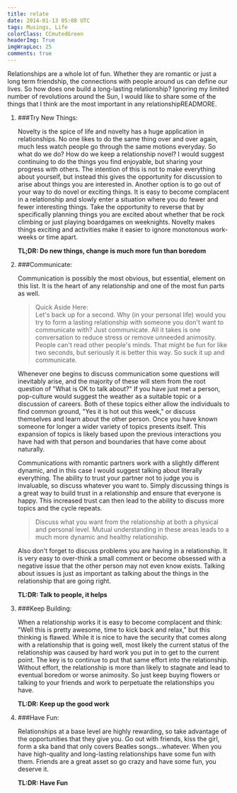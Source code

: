 ```yaml
---
title: relate
date: 2014-01-13 05:08 UTC
tags: Musings, Life
colorClass: CCmutedGreen
headerImg: True
imgWrapLoc: 25
comments: true
---
```


Relationships are a whole lot of fun. Whether they are romantic or just a long term friendship, the connections with people around us can define our lives. So how does one build a long-lasting relationship? Ignoring my limited number of revolutions around the Sun, I would like to share some of the things that I think are the most important in any relationshipREADMORE. 

1. ###Try New Things:  
	
	Novelty is the spice of life and novelty has a huge application in relationships. No one likes to do the same thing over and over again, much less watch people go through the same motions everyday. So what do we do? How do we keep a relationship novel? I would suggest continuing to do the things you find enjoyable, but sharing your progress with others. The intention of this is not to make everything about yourself, but instead this gives the opportunity for discussion to arise about things you are interested in. Another option is to go out of your way to do novel or exciting things. It is easy to become complacent in a relationship and slowly enter a situation where you do fewer and fewer interesting things. Take the opportunity to reverse that by specifically planning things you are excited about whether that be rock climbing or just playing boardgames on weeknights. Novelty makes things exciting and activities make it easier to ignore monotonous work-weeks or time apart.

	__TL;DR: Do new things, change is much more fun than boredom__

2. ###Communicate:

	Communication is possibly the most obvious, but essential, element on this list. It is the heart of any relationship and one of the most fun parts as well.

	> Quick Aside Here:  
	Let's back up for a second. Why (in your personal life) would you try to form a lasting relationship with someone you don't want to communicate with? Just communicate. All it takes is one conversation to reduce stress or remove unneeded animosity. People can't read other people's minds. That might be fun for like two seconds, but seriously it is better this way. So suck it up and communicate.

	Whenever one begins to discuss communication some questions will inevitably arise, and the majority of these will stem from the root question of "What is OK to talk about?" If you have just met a person, pop-culture would suggest the weather as a suitable topic or a discussion of careers. Both of these topics either allow the individuals to find common ground, "Yes it is hot out this week," or discuss themselves and learn about the other person. Once you have known someone for longer a wider variety of topics presents itself. This expansion of topics is likely based upon the previous interactions you have had with that person and boundaries that have come about naturally.  

	Communications with romantic partners work with a slightly different dynamic, and in this case I would suggest talking about literally everything. The ability to trust your partner not to judge you is invaluable, so discuss whatever you want to. Simply discussing things is a great way to build trust in a relationship and ensure that everyone is happy. This increased trust can then lead to the ability to discuss more topics and the cycle repeats.  

	> Discuss what you want from the relationship at both a physical and personal level. Mutual understanding in these areas leads to a much more dynamic and healthy relationship. 

	Also don't forget to discuss problems you are having in a relationship. It is very easy to over-think a small comment or become obsessed with a negative issue that the other person may not even know exists. Talking about issues is just as important as talking about the things in the relationship that are going right. 

	__TL:DR: Talk to people, it helps__

3. ###Keep Building:

	When a relationship works it is easy to become complacent and think: "Well this is pretty awesome, time to kick back and relax," but this thinking is flawed. While it is nice to have the security that comes along with a relationship that is going well, most likely the current status of the relationship was caused by hard work you put in to get to the current point. The key is to continue to put that same effort into the relationship. Without effort, the relationship is more than likely to stagnate and lead to eventual boredom or worse animosity. So just keep buying flowers or talking to your friends and work to perpetuate the relationships you have. 

	__TL:DR: Keep up the good work__    

4. ###Have Fun:

	Relationships at a base level are highly rewarding, so take advantage of the opportunities that they give you. Go out with friends, kiss the girl, form a ska band that only covers Beatles songs...whatever. When you have high-quality and long-lasting relationships have some fun with them. Friends are a great asset so go crazy and have some fun, you deserve it.

	__TL:DR: Have Fun__